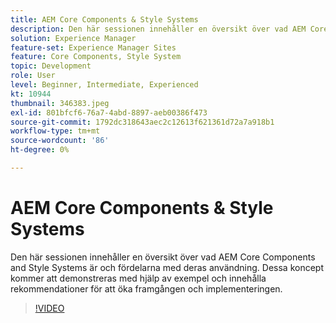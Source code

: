 ```yaml
---
title: AEM Core Components & Style Systems
description: Den här sessionen innehåller en översikt över vad AEM Core Components and Style Systems är och fördelarna med deras användning. Dessa koncept kommer att demonstreras med hjälp av exempel och innehålla rekommendationer för att öka framgången och implementeringen.
solution: Experience Manager
feature-set: Experience Manager Sites
feature: Core Components, Style System
topic: Development
role: User
level: Beginner, Intermediate, Experienced
kt: 10944
thumbnail: 346383.jpeg
exl-id: 801bfcf6-76a7-4abd-8897-aeb00386f473
source-git-commit: 1792dc318643aec2c12613f621361d72a7a918b1
workflow-type: tm+mt
source-wordcount: '86'
ht-degree: 0%

---
```


# AEM Core Components &amp; Style Systems

Den här sessionen innehåller en översikt över vad AEM Core Components and Style Systems är och fördelarna med deras användning. Dessa koncept kommer att demonstreras med hjälp av exempel och innehålla rekommendationer för att öka framgången och implementeringen.

>[!VIDEO](https://video.tv.adobe.com/v/346383/?quality=12&learn=on)
